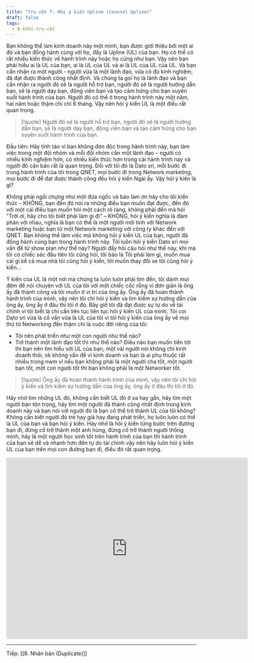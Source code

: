 ```yaml
---
title: "Trụ cột 7: Hỏi ý kiến Upline (Counsel Upline)"
draft: false
tags:
  - 8-khối-trụ-cột
---
```


Bạn không thể làm kinh doanh này một mình, bạn được giới thiệu bởi một ai đó và bạn đồng hành cùng với họ, đấy là Upline (UL) của bạn. Họ có thể có rất nhiều kiến thức về hành trình này hoặc họ cũng như bạn. Vậy nên bạn phải hiểu ai là UL của bạn, ai là UL của UL và ai là UL của UL của UL. Và bạn cần nhận ra một người - người vừa là một lãnh đạo, vừa có đủ kinh nghiệm, đã đạt được thành công nhất định. Và chúng ta gọi họ là lãnh đạo và bạn cần nhận ra người đó sẽ là người hỗ trợ bạn, người đó sẽ là người hướng dẫn bạn, sẽ là người dạy bạn, động viên bạn và tạo cảm hứng cho bạn xuyên suốt hành trình của bạn. Người đó có thể ở trong hành trình này một năm, hai năm hoặc thậm chí chỉ 6 tháng. Vậy nên hỏi ý kiến UL là một điều rất quan trọng.

> [!quote] Người đó sẽ là người hỗ trợ bạn, người đó sẽ là người hướng dẫn bạn, sẽ là người dạy bạn, động viên bạn và tạo cảm hứng cho bạn xuyên suốt hành trình của bạn.

Đầu tiên: Hãy tỉnh táo vì bạn không đơn độc trong hành trình này, bạn làm việc trong một đội nhóm và mỗi đội nhóm cần một lãnh đạo – người có nhiều kinh nghiệm hơn, có nhiều kiến thức hơn trong cái hành trình này và người đó căn bản rất là quan trọng. Đối với tôi đó là Dato sri, mỗi bước đi trong hành trình của tôi trong QNET, mọi bước đi trong Network marketing, mọi bước đi để đạt được thành công đều hỏi ý kiến Ngài ấy. Vậy hỏi ý kiến là gì?

Không phải ngồi chựng như một đứa ngốc và bảo làm ơn hãy cho tôi kiến thức – KHÔNG, bạn đến đó nói ra những điều bạn muốn đạt được, đến đó với một cái điều bạn muốn hỏi một cách rõ ràng, không phải đến mà hỏi "Trời ơi, hãy cho tôi biết phải làm gì đi" – KHÔNG, hỏi ý kiến nghĩa là đàm phán với nhau, nghĩa là bạn có thể là một người mới tinh với Network marketing hoặc bạn từ một Network marketing với công ty khác đến với QNET. Bạn không thể làm việc mà không hỏi ý kiến UL của bạn, người đã đồng hành cùng bạn trong hành trình này. Tôi luôn hỏi ý kiến Dato sri mọi vấn đề từ show plan như thế này? Người đấy hỏi câu hỏi như thế này, khi mà tôi có chiếc séc đầu tiên tôi cũng hỏi, tôi bảo là Tôi phải làm gì, muốn mua cái gì kể cả mua nhà tôi cũng hỏi ý kiến, tôi muốn thay đổi xe tôi cũng hỏi ý kiến...

Ý kiến của UL là một nơi mà chúng ta luôn luôn phải tìm đến, tôi dành mọi đêm để nói chuyện với UL của tôi với một chiếc cốc rỗng vì đơn giản là ông ấy đã thành công và tôi muốn ở vị trí của ông ấy. Ông ấy đã hoàn thành hành trình của mình, vậy nên tôi chỉ hỏi ý kiến và tìm kiếm sự hướng dẫn của ông ấy, ông ấy ở đâu thì tôi ở đó. Bây giờ tôi đã đạt được sự tự do về tài chính vì tôi biết là chỉ cần liên tục liên tục hỏi ý kiến UL của mình. Tôi coi Dato sri vừa là cố vấn vừa là UL của tôi vì tôi hỏi ý kiến của ông ấy về mọi thứ từ Networking đến thậm chí là cuộc đời riêng của tôi:

- Tôi nên phát triển như một con người như thế nào?
- Trở thành một lãnh đạo tốt thì như thế nào?
  Điều nào bạn muốn tiến tới thì bạn nên tìm hiểu với UL của bạn, một vài người nói không chỉ kinh doanh thôi, ok không vấn đề vì kinh doanh và bạn là ai phụ thuộc rất nhiều trong nwm vì nếu bạn không phải là một người cha tốt, một người bạn tốt, một con người tốt thì bạn không phải là một Networker tốt.

> [!quote] Ông ấy đã hoàn thành hành trình của mình, vậy nên tôi chỉ hỏi ý kiến và tìm kiếm sự hướng dẫn của ông ấy, ông ấy ở đâu thì tôi ở đó.

Hãy nhớ tìm những UL đó, không cần biết UL đó ở xa hay gần, hãy tìm một người bạn tôn trọng, hãy tìm một người đã thành công nhất định trong kinh doanh này và bạn nói với người đó là bạn có thể trở thành UL của tôi không? Không cần biết người đó trẻ hay già hay đang phát triển, họ luôn luôn có thể là UL của bạn và bạn hỏi ý kiến. Hãy nhớ là hỏi ý kiến từng bước trên đường bạn đi, đừng cố trở thành một anh hùng, đừng cố trở thành người thông minh, hãy là một người học sinh tốt trên hành trình của bạn thì hành trình của bạn sẽ dễ và nhanh hơn đến tự do tài chính vậy nên hãy luôn hỏi ý kiến UL của bạn trên mọi con đường bạn đi, điều đó rất quan trọng.

<iframe width="640" height="480" src="https://www.youtube.com/embed/s8BJYVPHoTY" title="YouTube video player" frameborder="0" allow="accelerometer; autoplay; clipboard-write; encrypted-media; gyroscope; picture-in-picture; web-share" allowfullscreen></iframe>

---

Tiếp: [[8. Nhân bản (Duplicate)]]
